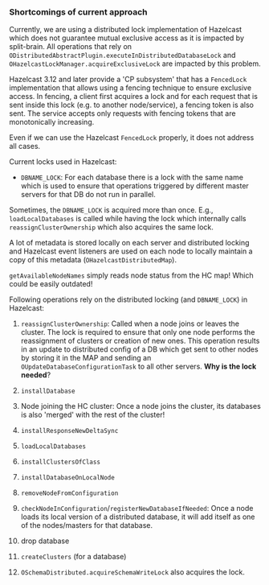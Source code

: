 ### Shortcomings of current approach
Currently, we are using a distributed lock implementation of Hazelcast which does not guarantee mutual exclusive access as it is impacted by split-brain. All operations that rely on `ODistributedAbstractPlugin.executeInDistributedDatabaseLock` and `OHazelcastLockManager.acquireExclusiveLock` are impacted by this problem. 

Hazelcast 3.12 and later provide a 'CP subsystem' that has a `FencedLock` implementation that allows using a fencing technique to ensure exclusive access. In fencing, a client first acquires a lock and for each request that is sent inside this lock (e.g. to another node/service), a fencing token is also sent. The service accepts only requests with fencing tokens that are monotonically increasing. 

Even if we can use the Hazelcast `FencedLock` properly, it does not address all cases.

Current locks used in Hazelcast:
- `DBNAME_LOCK`: For each database there is a lock with the same name which is used to ensure that operations triggered by different master servers for that DB do not run in parallel.

Sometimes, the `DBNAME_LOCK` is acquired more than once. E.g., `loadLocalDatabases` is called while having the lock which internally calls `reassignClusterOwnership` which also acquires the same lock.

A lot of metadata is stored locally on each server and distributed locking and Hazelcast event listeners are used on each node to locally maintain a copy of this metadata (`OHazelcastDistributedMap`).

`getAvailableNodeNames` simply reads node status from the HC map! Which could be easily outdated!

Following operations rely on the distributed locking (and `DBNAME_LOCK`) in Hazelcast:

1. `reassignClusterOwnership`: Called when a node joins or leaves the cluster. The lock is required to ensure that only one node performs the reassignment of clusters or creation of new ones. This operation results in an update to distributed config of a DB which get sent to other nodes by storing it in the MAP and sending an `OUpdateDatabaseConfigurationTask` to all other servers. **Why is the lock needed**?  
  
2. `installDatabase`

3. Node joining the HC cluster: Once a node joins the cluster, its databases is also 'merged' with the rest of the cluster!

4. `installResponseNewDeltaSync`

5. `loadLocalDatabases`

6. `installClustersOfClass`

7. `installDatabaseOnLocalNode`

8. `removeNodeFromConfiguration`

9. `checkNodeInConfiguration`/`registerNewDatabaseIfNeeded`: Once a node loads its local version of a distributed database, it will add itself as one of the nodes/masters for that database.

10. drop database

11. `createClusters` (for a database)

12. `OSchemaDistributed.acquireSchemaWriteLock` also acquires the lock.

